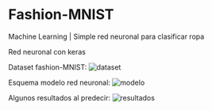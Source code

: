 # Fashion-MNIST
Machine Learning | Simple red neuronal para clasificar ropa


Red neuronal con keras

Dataset fashion-MNIST:
![dataset](https://user-images.githubusercontent.com/66931754/103691378-d39cc780-4f74-11eb-9020-0c4e31955ff8.png)


Esquema modelo red neuronal:
![modelo](https://user-images.githubusercontent.com/66931754/103691371-d26b9a80-4f74-11eb-83b1-b719e27ee987.png)



Algunos resultados al predecir:
![resultados](https://user-images.githubusercontent.com/66931754/103691376-d39cc780-4f74-11eb-8e2d-0f13e39ff75b.png)

